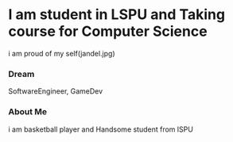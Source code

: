 # I am student in LSPU and Taking course for Computer Science
i am proud of my self(jandel.jpg)

### Dream
SoftwareEngineer, GameDev

### About Me
i am basketball player and Handsome student from lSPU
